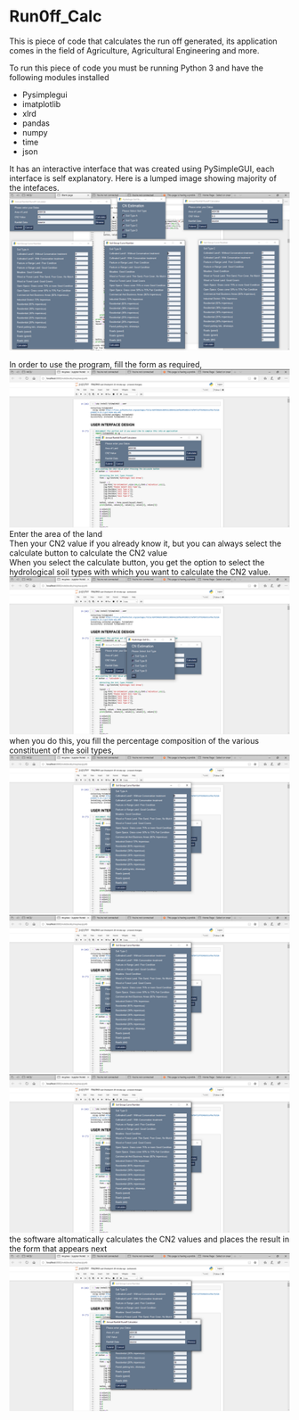 # Run0ff_Calc
This is piece of code that calculates the run off generated, its application comes in the field of Agriculture, Agricultural Engineering and more.

To run this piece of code you must be running Python 3 and have the following modules installed
<ul>
  <li>Pysimplegui</li>
  <li>imatplotlib</li>
  <li>xlrd</li>
  <li>pandas</li>
  <li>numpy</li>
  <li>time</li>
  <li>json</li>
</ul>

It has an interactive interface that was created using PySimpleGUI, each interface is self explanatory.
Here is a lumped image showing majority of the intefaces.
<br>
![interfaces](imgs/Screenshot%20(165).png)

In order to use the program, fill the form as required,
![landing nterfaces](imgs/Screenshot%20(166).png)
Enter the area of the land
<br>
Then your CN2 value if you already know it, but you can always select the calculate button to calculate the CN2 value
<br>
When you select the calculate button, you get the option to select the hydrological soil types with which you want to calculate the CN2 value.
<br>
![interfaces](imgs/Screenshot%20(168).png)
<br>
when you do this, you fill the percentage composition of the various constituent of the soil types,
<br>
![interfaces](imgs/Screenshot%20(169).png)
<br>
![interfaces](imgs/Screenshot%20(170).png)
<br>
![interfaces](imgs/Screenshot%20(171).png)
the software altomatically calculates the CN2 values and places the result in the form that appears next
![interfaces](imgs/Screenshot%20(172).png)
